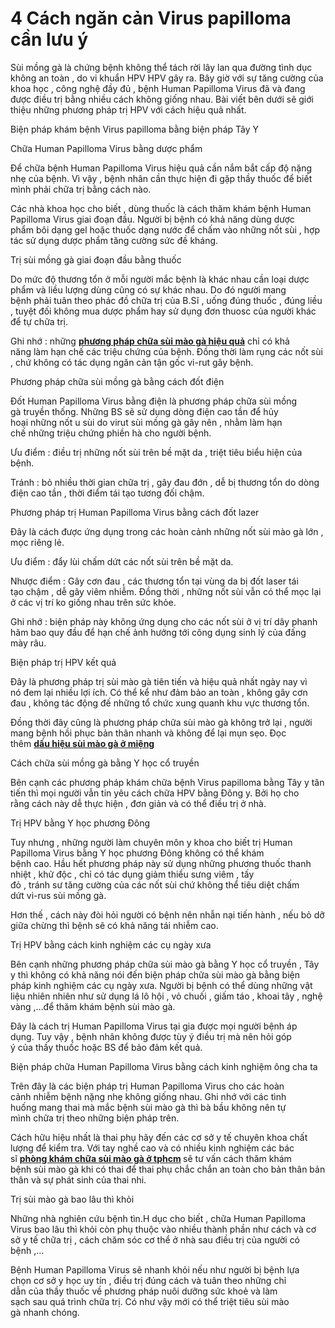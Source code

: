 # 4 Cách ngăn cản Virus papilloma cần lưu ý
<p>Sùi mồng gà&nbsp;là&nbsp;chứng bệnh&nbsp;không thể tách rời&nbsp;lây lan&nbsp;qua đường tình dục không&nbsp;an toàn&nbsp;, do&nbsp;vi khuẩn&nbsp;HPV&nbsp;HPV&nbsp;gây ra.&nbsp;Bây giờ&nbsp;với sự&nbsp;tăng cường&nbsp;của khoa học , công nghệ&nbsp;đầy đủ&nbsp;, bệnh&nbsp;Human Papilloma Virus&nbsp;đã và đang được&nbsp;điều trị&nbsp;bằng nhiều&nbsp;cách&nbsp;không giống nhau. Bài viết&nbsp;bên dưới&nbsp;sẽ giới thiệu&nbsp;những&nbsp;phương pháp&nbsp;trị&nbsp;HPV&nbsp;với&nbsp;cách&nbsp;hiệu quả nhất.</p>

<p>Biện pháp&nbsp;khám bệnh&nbsp;Virus papilloma&nbsp;bằng&nbsp;biện pháp&nbsp;Tây Y</p>

<p>Chữa&nbsp;Human Papilloma Virus&nbsp;bằng&nbsp;dược phẩm</p>

<p>Để&nbsp;chữa bệnh&nbsp;Human Papilloma Virus&nbsp;hiệu quả&nbsp;cần&nbsp;nắm bắt&nbsp;cấp độ&nbsp;nặng nhẹ của bệnh.&nbsp;Vì vậy&nbsp;,&nbsp;bệnh nhân&nbsp;cần&nbsp;thực hiện&nbsp;đi gặp thầy thuốc&nbsp;để biết mình&nbsp;phải&nbsp;chữa trị&nbsp;bằng&nbsp;cách&nbsp;nào.</p>

<p>Các&nbsp;nhà khoa học&nbsp;cho biết&nbsp;,&nbsp;dùng&nbsp;thuốc&nbsp;là&nbsp;cách&nbsp;thăm khám bệnh&nbsp;Human Papilloma Virus&nbsp;giai đoạn&nbsp;đầu.&nbsp;Người bị bệnh&nbsp;có khả năng&nbsp;dùng&nbsp;dược phẩm&nbsp;bôi dạng gel hoặc&nbsp;thuốc&nbsp;dạng nước để chấm vào&nbsp;những&nbsp;nốt sùi ,&nbsp;hợp tác&nbsp;sử dụng&nbsp;dược phẩm&nbsp;tăng cường sức đề kháng.</p>

<p>Trị&nbsp;sùi mồng gà&nbsp;giai đoạn&nbsp;đầu bằng&nbsp;thuốc</p>

<p>Do&nbsp;mức độ&nbsp;thương tổn&nbsp;ở mỗi&nbsp;người mắc bệnh&nbsp;là&nbsp;khác nhau&nbsp;cần&nbsp;loại&nbsp;dược phẩm&nbsp;và&nbsp;liều lượng&nbsp;dùng&nbsp;cũng có&nbsp;sự&nbsp;khác nhau.&nbsp;Do đó&nbsp;người mang bệnh&nbsp;phải&nbsp;tuân theo phác đồ&nbsp;chữa trị&nbsp;của&nbsp;B.Sĩ&nbsp;, uống đúng&nbsp;thuốc&nbsp;, đúng liều , tuyệt đối không mua&nbsp;dược phẩm&nbsp;hay&nbsp;sử dụng&nbsp;đơn thuosc của người khác để tự&nbsp;chữa trị.</p>

<p>Ghi nhớ&nbsp;:&nbsp;những&nbsp;<a href="http://phongkhamsuimaoga.com/cac-cach-chua-sui-mao-ga-voi-phuong-phap-hieu-qua-nhat-1435.html"><strong>phương pháp chữa sùi mào gà hiệu quả</strong></a>&nbsp;chỉ&nbsp;có khả năng&nbsp;làm hạn chế&nbsp;các&nbsp;triệu chứng&nbsp;của bệnh. Đồng thời làm rụng&nbsp;các&nbsp;nốt sùi , chứ không có&nbsp;tác dụng&nbsp;ngăn cản&nbsp;tận gốc&nbsp;vi-rut&nbsp;gây bệnh.</p>

<p>Phương pháp&nbsp;chữa&nbsp;sùi mồng gà&nbsp;bằng&nbsp;cách&nbsp;đốt điện</p>

<p>Đốt&nbsp;Human Papilloma Virus&nbsp;bằng điện là&nbsp;phương pháp&nbsp;chữa&nbsp;sùi mồng gà&nbsp;truyền thống.&nbsp;Những&nbsp;BS&nbsp;sẽ&nbsp;sử dụng&nbsp;dòng điện cao tần để&nbsp;hủy hoại&nbsp;những&nbsp;nốt u sùi do&nbsp;virut&nbsp;sùi mồng gà&nbsp;gây nên&nbsp;, nhằm&nbsp;làm hạn chế&nbsp;những&nbsp;triệu chứng&nbsp;phiền hà&nbsp;cho&nbsp;người bệnh.</p>

<p>Ưu điểm&nbsp;:&nbsp;điều trị&nbsp;những&nbsp;nốt sùi trên bề mặt da ,&nbsp;triệt tiêu&nbsp;biểu hiện&nbsp;của bệnh.</p>

<p>Tránh&nbsp;:&nbsp;bỏ nhiều&nbsp;thời gian&nbsp;chữa trị&nbsp;, gây&nbsp;đau đớn&nbsp;, dễ bị&nbsp;thương tổn&nbsp;do dòng điện cao tần ,&nbsp;thời điểm&nbsp;tái tạo&nbsp;tương đối chậm.</p>

<p>Phương pháp&nbsp;trị&nbsp;Human Papilloma Virus&nbsp;bằng&nbsp;cách&nbsp;đốt lazer</p>

<p>Đây là&nbsp;cách&nbsp;được&nbsp;ứng dụng&nbsp;trong&nbsp;các&nbsp;hoàn cảnh&nbsp;những&nbsp;nốt&nbsp;sùi mào gà&nbsp;lớn&nbsp;, mọc riêng lẻ.</p>

<p>Ưu điểm&nbsp;:&nbsp;đẩy lùi&nbsp;chấm dứt&nbsp;các&nbsp;nốt sùi trên bề mặt da.</p>

<p>Nhược điểm&nbsp;: Gây&nbsp;cơn đau&nbsp;,&nbsp;các&nbsp;thương tổn&nbsp;tại&nbsp;vùng&nbsp;da bị đốt laser&nbsp;tái tạo&nbsp;chậm , dễ gây&nbsp;viêm nhiễm. Đồng thời ,&nbsp;những&nbsp;nốt sùi vẫn&nbsp;có thể&nbsp;mọc lại ở&nbsp;các&nbsp;vị trí&nbsp;ko giống nhau&nbsp;trên&nbsp;sức khỏe.</p>

<p>Ghi nhớ&nbsp;:&nbsp;biện pháp&nbsp;này không&nbsp;ứng dụng&nbsp;cho&nbsp;các&nbsp;nốt sùi ở&nbsp;vị trí&nbsp;dây phanh hãm bao quy đầu để&nbsp;hạn chế&nbsp;ảnh hưởng&nbsp;tới&nbsp;công dụng&nbsp;sinh lý của&nbsp;đấng mày râu.</p>

<p>Biện pháp&nbsp;trị&nbsp;HPV&nbsp;kết quả</p>

<p>Đây là&nbsp;phương pháp&nbsp;trị&nbsp;sùi mào gà&nbsp;tiên tiến&nbsp;và&nbsp;hiệu quả nhất&nbsp;ngày nay&nbsp;vì nó&nbsp;đem lại&nbsp;nhiều&nbsp;lợi ích.&nbsp;Có thể&nbsp;kể như&nbsp;đảm bảo&nbsp;an toàn&nbsp;, không gây&nbsp;cơn đau&nbsp;, không&nbsp;tác động&nbsp;đế&nbsp;những&nbsp;tổ chức&nbsp;xung quanh&nbsp;khu vực&nbsp;thương tổn.</p>

<p>Đồng thời đây cũng là&nbsp;phương pháp&nbsp;chữa&nbsp;sùi mào gà&nbsp;không&nbsp;trở lại&nbsp;,&nbsp;người mang bệnh&nbsp;hồi phục&nbsp;bản thân&nbsp;nhanh và không để lại&nbsp;mụn sẹo.&nbsp;Đọc thêm&nbsp;<a href="http://phongkhamsuimaoga.com/xac-dinh-cac-dau-hieu-cua-benh-sui-mao-ga-o-nam-va-nu-gioi-1442.html"><strong>dấu hiệu sùi mào gà ở miệng</strong></a></p>

<p>Cách&nbsp;chữa&nbsp;sùi mồng gà&nbsp;bằng&nbsp;Y học cổ truyền</p>

<p>Bên cạnh&nbsp;các&nbsp;phương pháp&nbsp;khám chữa bệnh&nbsp;Virus papilloma&nbsp;bằng Tây y&nbsp;tân tiến&nbsp;thì&nbsp;mọi người&nbsp;vẫn&nbsp;tin yêu&nbsp;cách&nbsp;chữa&nbsp;HPV&nbsp;bằng&nbsp;Đông y. Bởi họ&nbsp;cho rằng&nbsp;cách&nbsp;này dễ&nbsp;thực hiện&nbsp;,&nbsp;đơn giản&nbsp;và&nbsp;có thể&nbsp;điều trị&nbsp;ở nhà.</p>

<p>Trị&nbsp;HPV&nbsp;bằng&nbsp;Y học phương Đông</p>

<p>Tuy nhưng&nbsp;,&nbsp;những&nbsp;người làm chuyên môn&nbsp;y khoa&nbsp;cho biết&nbsp;trị&nbsp;Human Papilloma Virus&nbsp;bằng&nbsp;Y học phương Đông&nbsp;không&nbsp;có thể&nbsp;khám bệnh&nbsp;cao.&nbsp;Hầu hết&nbsp;phương pháp&nbsp;này&nbsp;sử dụng&nbsp;những&nbsp;phương thuốc&nbsp;thanh nhiệt ,&nbsp;khử độc&nbsp;, chỉ có&nbsp;tác dụng&nbsp;giảm thiểu&nbsp;sưng viêm ,&nbsp;tấy đỏ&nbsp;,&nbsp;tránh&nbsp;sư&nbsp;tăng cường&nbsp;của&nbsp;các&nbsp;nốt sùi chứ&nbsp;không thể&nbsp;tiêu diệt&nbsp;chấm dứt&nbsp;vi-rus&nbsp;sùi mồng gà.</p>

<p>Hơn thế&nbsp;,&nbsp;cách&nbsp;này đòi hỏi&nbsp;người có bệnh&nbsp;nên&nbsp;nhẫn nại&nbsp;tiến hành&nbsp;, nếu bỏ dỡ giữa chừng thì bệnh sẽ có&nbsp;khả năng&nbsp;tái nhiễm&nbsp;cao.</p>

<p>Trị&nbsp;HPV&nbsp;bằng&nbsp;cách&nbsp;kinh nghiệm các cụ ngày xưa</p>

<p>Bên cạnh&nbsp;những&nbsp;phương pháp&nbsp;chữa&nbsp;sùi mào gà&nbsp;bằng&nbsp;Y học cổ truyền&nbsp;, Tây y thì&nbsp;không có khả năng&nbsp;nói đến&nbsp;biện pháp&nbsp;chữa&nbsp;sùi mào gà&nbsp;bằng&nbsp;biện pháp&nbsp;kinh nghiệm các cụ ngày xưa.&nbsp;Người bị bệnh&nbsp;có thể&nbsp;dùng&nbsp;những&nbsp;vật liệu&nbsp;nhiên nhiên&nbsp;như&nbsp;sử dụng&nbsp;lá lô hội , vỏ chuối , giấm táo , khoai tây , nghệ vàng ,&hellip;để&nbsp;thăm khám bệnh&nbsp;sùi mào gà.</p>

<p>Đây là&nbsp;cách&nbsp;trị&nbsp;Human Papilloma Virus&nbsp;tại gia&nbsp;được&nbsp;mọi người&nbsp;bệnh&nbsp;áp dụng.&nbsp;Tuy vậy&nbsp;,&nbsp;bệnh nhân&nbsp;không được&nbsp;tùy ý&nbsp;điều trị&nbsp;mà&nbsp;nên&nbsp;hỏi&nbsp;góp ý&nbsp;của&nbsp;thầy thuốc&nbsp;hoặc&nbsp;BS&nbsp;để&nbsp;bảo đảm&nbsp;kết quả.</p>

<p>Biện pháp&nbsp;chữa&nbsp;Human Papilloma Virus&nbsp;bằng&nbsp;cách&nbsp;kinh nghiệm ông cha ta</p>

<p>Trên đây là&nbsp;các&nbsp;biện pháp&nbsp;trị&nbsp;Human Papilloma Virus&nbsp;cho&nbsp;các&nbsp;hoàn cảnh&nbsp;nhiễm bệnh&nbsp;nặng nhẹ&nbsp;không giống nhau.&nbsp;Ghi nhớ&nbsp;với&nbsp;các&nbsp;tình huống&nbsp;mang thai&nbsp;mà&nbsp;mắc bệnh&nbsp;sùi mào gà&nbsp;thì&nbsp;bà bầu&nbsp;không nên&nbsp;tự mình&nbsp;chữa trị&nbsp;theo&nbsp;những&nbsp;biện pháp&nbsp;trên.</p>

<p>Cách&nbsp;hữu hiệu nhất&nbsp;là&nbsp;thai phụ&nbsp;hãy&nbsp;đến&nbsp;các&nbsp;cơ sở&nbsp;y tế&nbsp;chuyên khoa&nbsp;chất lượng&nbsp;để kiểm tra. Với&nbsp;tay nghề&nbsp;cao và có nhiều&nbsp;kinh nghiệm&nbsp;các&nbsp;bác sĩ&nbsp;<strong><a href="http://phongkhamsuimaoga.com">phòng khám chữa sùi mào gà ở tphcm</a>&nbsp;</strong>sẽ&nbsp;tư vấn&nbsp;cách&nbsp;thăm khám bệnh&nbsp;sùi mào gà&nbsp;khi&nbsp;có thai&nbsp;để&nbsp;thai phụ&nbsp;chắc chắn&nbsp;an toàn&nbsp;cho&nbsp;bản thân&nbsp;bản thân&nbsp;và sự&nbsp;phát sinh&nbsp;của&nbsp;thai nhi.</p>

<p>Trị&nbsp;sùi mào gà&nbsp;bao lâu thì khỏi</p>

<p>Những&nbsp;nhà nghiên cứu&nbsp;bệnh tìn.H dục&nbsp;cho biết&nbsp;,&nbsp;chữa&nbsp;Human Papilloma Virus&nbsp;bao lâu thì khỏi còn&nbsp;phụ thuộc&nbsp;vào nhiều&nbsp;thành phần&nbsp;như&nbsp;cách&nbsp;và cơ sở&nbsp;y tế&nbsp;chữa trị&nbsp;,&nbsp;cách&nbsp;chăm sóc&nbsp;cơ thể&nbsp;ở nhà&nbsp;sau&nbsp;điều trị&nbsp;của&nbsp;người có bệnh&nbsp;,&hellip;</p>

<p>Bệnh&nbsp;Human Papilloma Virus&nbsp;sẽ nhanh khỏi nếu như&nbsp;người bị bệnh&nbsp;lựa chọn&nbsp;cơ sở&nbsp;y học&nbsp;uy tín&nbsp;,&nbsp;điều trị&nbsp;đúng&nbsp;cách&nbsp;và tuân theo&nbsp;những&nbsp;chỉ dẫn&nbsp;của&nbsp;thầy thuốc&nbsp;về&nbsp;phương pháp&nbsp;nuôi dưỡng&nbsp;sức khoẻ&nbsp;và&nbsp;làm sạch&nbsp;sau&nbsp;quá trình&nbsp;chữa trị. Có như vậy mới&nbsp;có thể&nbsp;triệt tiêu&nbsp;sùi mào gà&nbsp;nhanh chóng.</p>

<p>&nbsp;</p>
